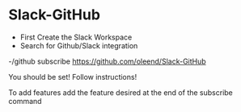 # Slack-GitHub

- First Create the Slack Workspace
- Search for Github/Slack integration

-/github subscribe https://github.com/oleend/Slack-GitHub 

You should be set! Follow instructions!

To add features add the feature desired at the end of the subscribe command


